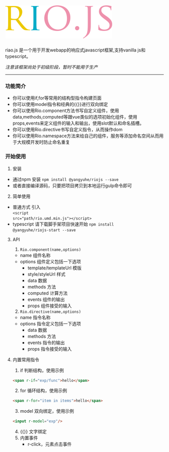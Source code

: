 # ![rio.js](https://github.com/chaojihexiang/rio/blob/master/riojs.png?raw=true)
<p>riao.js 是一个用于开发webapp的响应式javascript框架,支持vanilla js和typescript。</p>

*注意该框架尚处于初级阶段，暂时不能用于生产*

***
### 功能简介
* 你可以使用if,for等常用的结构型指令构建页面
* 你可以使用model指令和经典的{{}}进行双向绑定
* 你可以使用Rio.component方法书写自定义组件，使用data,methods,computed等跟vue类似的选项初始化组件，使用props,events来定义组件的输入和输出，使用slot默认和命名插槽。
* 你可以使用Rio.directive书写自定义指令，从而操作dom
* 你可以使用Rio.namespace方法来给自己的组件，服务等添加命名空间从而用于大规模开发时防止命名重复
### 开始使用
1. 安装
* 通过npm 安装
<code>npm install @yangyuhe/riojs --save</code>
* 或者直接编译源码，只要把项目拷贝到本地运行gulp命令即可
2. 简单使用  
* 普通方式 
引入  
<code>&lt;script src="path/rio.umd.min.js"&gt;&lt;/script&gt;</code>
* typescript 请下载脚手架项目快速开始
<code>npm install @yangyuhe/riojs-start --save</code>
3. API
    1. <code>Rio.component(name,options)</code>

    * name 组件名称<br/>
    * options 组件定义包括一下选项<br/>
        * template/templateUrl 模版
        * style/styleUrl 样式
        * data 数据
        * methods 方法
        * computed 计算方法
        * events 组件的输出
        * props 组件接受的输入

    2. <code>Rio.directive(name,options)</code>

    * name 指令名称<br/>
    * options 指令定义包括一下选项<br/>
        * data 数据
        * methods 方法
        * events 指令的输出
        * props 指令接受的输入

4. 内置常用指令
    1. if 判断结构，使用示例
    ```html
    <span r-if="exp/func">hello</span>
    ```

    2. for 循环结构，使用示例
    ```html
    <span r-for="item in items">hello</span>
    ```
    3. model 双向绑定，使用示例 
    ```html
    <input r-model="exp"/>
    ```
    4. {{}} 文字绑定
    5. 内置事件
        * r-click，元素点击事件











